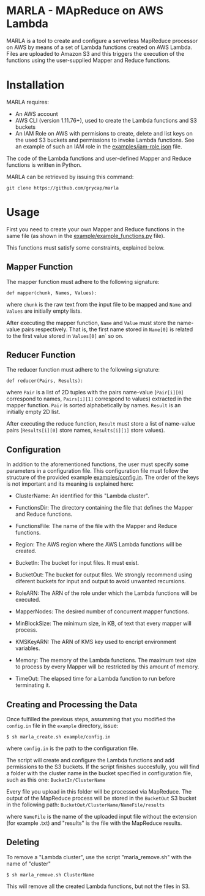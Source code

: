 # MARLA - MApReduce on AWS Lambda

MARLA is a tool to create and configure a serverless MapReduce processor on AWS by means of a set of Lambda functions created on AWS Lambda. Files are uploaded to Amazon S3 and this triggers the execution of the functions using the user-supplied Mapper and Reduce functions.

# Installation

MARLA requires:

* An AWS account
* AWS CLI (version 1.11.76+), used to create the Lambda functions and S3 buckets
* An IAM Role on AWS with permisions to create, delete and list keys on the used S3 buckets and permissions to invoke Lambda functions. See an example of such an IAM role in the [examples/iam-role.json](examples/iam-role.json) file.

The code of the Lambda functions and user-defined Mapper and Reduce functions is written in Python. 

MARLA can be retrieved by issuing this command:

  `git clone https://github.com/grycap/marla`

# Usage

First you need to create your own Mapper and Reduce functions in the same file (as shown in the  [example/example_functions.py](example/example_functions.py) file). 

This functions must satisfy some constraints, explained below.

## Mapper Function

The mapper function must adhere to the following signature:

  `def mapper(chunk, Names, Values):`
  
where `chunk` is the raw text from the input file to be mapped and `Name` and `Values` are initially empty lists.

 After executing the mapper function, `Name` and `Value` must store the name-value pairs respectively. That is, the first name stored in `Name[0]` is related to the first value stored in `Values[0]` an` so on. 
 
 
## Reducer Function

The reducer function must adhere to the following signature:
  
  `def reducer(Pairs, Results):`
  
 where `Pair` is a list of 2D tuples with the pairs name-value (`Pair[i][0]` correspond to names, `Pairs[i][1]` correspond to values) extracted in the mapper function. `Pair` is sorted alphabetically by names. `Result` is an initially empty 2D list. 
 
 After executing the reduce function, `Result` must store a list of name-value pairs (`Results[i][0]` store names, `Results[i][1]` store values).
 
 
## Configuration
 
 In addition to the aforementioned functions, the user must specify some parameters in a configuration file. This configuration file must follow the structure of the provided example [examples/config.in](examples/config.in). The order of the keys is not important and its meaning is explained here: 
 
  * ClusterName: An identified for this "Lambda cluster".
  
  * FunctionsDir: The directory containing the file that defines the Mapper and Reduce functions.
  
  * FunctionsFile: The name of the file with the Mapper and Reduce functions.
  
  * Region: The AWS region where the AWS Lambda functions will be created.
  
  * BucketIn: The bucket for input files. It must exist.
  
  * BucketOut: The bucket for output files. We strongly recommend using diferent buckets for input and output to avoid unwanted recursions.
  
  * RoleARN: The ARN of the role under which the Lambda functions will be executed.
  
  * MapperNodes: The desired number of concurrent mapper functions.
  
  * MinBlockSize: The minimum size, in KB, of text that  every mapper will process.
   
  * KMSKeyARN: The ARN of KMS key used to encript environment variables.
  
  * Memory: The memory of the Lambda functions. The maximum text size to process by every Mapper will be restricted by this amount of memory.
  
  * TimeOut: The elapsed time for a Lambda function to run before terminating it.
 
 
## Creating and Processing the Data
 
 Once fulfilled the previous steps, assumming that you modified the `config.in` file in the `example` directory, issue:

 `$ sh marla_create.sh example/config.in`
 
 where `config.in` is the path to the configuration file. 
 
 The script will create and configure the Lambda functions and add permissions to the S3 buckets. If the script finishes succesfully, you will find a folder with the cluster name in the bucket specified in configuration file, such as this one: `BucketIn/ClusterName`
 
Every file you upload in this folder will be processed via MapReduce. The output of the MapReduce process will be stored in the `BucketOut` S3 bucket in the following path: `BucketOut/ClusterName/NameFile/results`

where `NameFile` is the name of the uploaded input file without the extension (for example .txt) and "results" is the file with the MapReduce results.

## Deleting

To remove a "Lambda cluster", use the script "marla_remove.sh" with the name of "cluster"

`$ sh marla_remove.sh ClusterName`

This will remove all the created Lambda functions, but not the files in S3.
